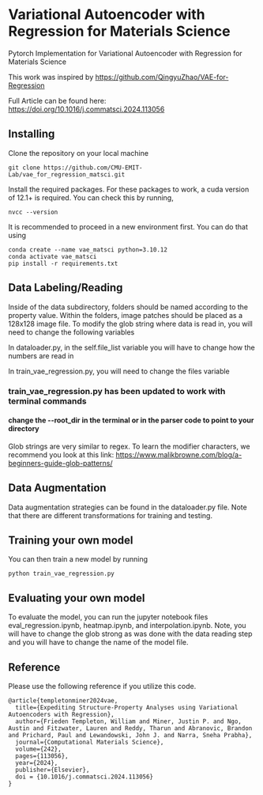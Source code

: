 # Variational Autoencoder with Regression for Materials Science


Pytorch Implementation for Variational Autoencoder with Regression for Materials Science

This work was inspired by https://github.com/QingyuZhao/VAE-for-Regression 

Full Article can be found here:
https://doi.org/10.1016/j.commatsci.2024.113056

## Installing

Clone the repository on your local machine
```shell
git clone https://github.com/CMU-EMIT-Lab/vae_for_regression_matsci.git
```
Install the required packages. For these packages to work, a cuda version of 12.1+ is required. You can check this by running, 

```shell
nvcc --version
```

 It is recommended to proceed in a new environment first. You can do that using

```shell
conda create --name vae_matsci python=3.10.12
conda activate vae_matsci
pip install -r requirements.txt
```



## Data Labeling/Reading

Inside of the data subdirectory, folders should be named according to the property value. Within the folders, image patches should be placed as a 128x128 image file. To modify the glob string where data is read in, you will need to change the following variables

In dataloader.py, in the self.file_list variable you will have to change how the numbers are read in

In train_vae_regression.py, you will need to change the files variable
### train_vae_regression.py has been updated to work with terminal commands
#### change the --root_dir in the terminal or in the parser code to point to your directory

Glob strings are very similar to regex. To learn the modifier characters, we recommend you look at this link: https://www.malikbrowne.com/blog/a-beginners-guide-glob-patterns/



## Data Augmentation

Data augmentation strategies can be found in the dataloader.py file. Note that there are different transformations for training and testing.



## Training your own model


You can then train a new model by running

```shell
python train_vae_regression.py
```



## Evaluating your own model

To evaluate the model, you can run the jupyter notebook files eval_regression.ipynb, heatmap.ipynb, and interpolation.ipynb. Note, you will have to change the glob strong as was done with the data reading step and you will have to change the name of the model file.



## Reference

Please use the following reference if you utilize this code.

```
@article{templetonminer2024vae,
  title={Expediting Structure-Property Analyses using Variational Autoencoders with Regression},
  author={Frieden Templeton, William and Miner, Justin P. and Ngo, Austin and Fitzwater, Lauren and Reddy, Tharun and Abranovic, Brandon and Prichard, Paul and Lewandowski, John J. and Narra, Sneha Prabha},
  journal={Computational Materials Science},
  volume={242},
  pages={113056},
  year={2024},
  publisher={Elsevier},
  doi = {10.1016/j.commatsci.2024.113056}
}
